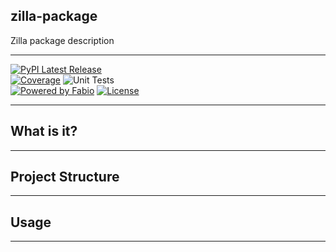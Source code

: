 
## zilla-package
Zilla package description
<hr>

[![PyPI Latest Release](https://img.shields.io/pypi/v/zilla-package.svg)](https://pypi.org/project/zilla-package/)  <br>
[![Coverage](https://codecov.io/github/fabiobove-dr/zilla-package/coverage.svg?branch=main)](https://codecov.io/gh/fabiobove-dr/zilla-package) ![Unit Tests](https://github.com/fabiobove-dr/zilla-package/actions/workflows/codecov.yml/badge.svg)<br>
[![Powered by Fabio](https://img.shields.io/badge/Author-Fabio%20Bove-orange.svg?style=flat&colorA=E1523D&colorB=007D8A)]()
[![License](https://img.shields.io/github/license/fabiobove-dr/zilla-package.svg?cacheSeconds=3600)](https://github.com/fabiobove-dr/zilla-package/blob/main/LICENSE)

---

## What is it?

---

## Project Structure

---

## Usage

---